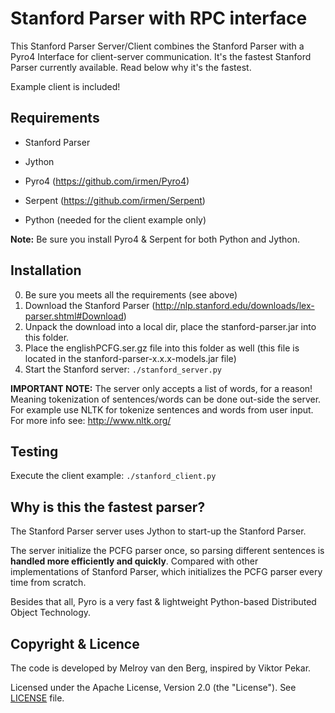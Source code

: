 Stanford Parser with RPC interface
==================================
This Stanford Parser Server/Client combines the Stanford Parser with a Pyro4 Interface for client-server communication. It's the fastest Stanford Parser currently available. 
Read below why it's the fastest.

Example client is included!

Requirements
------------
- Stanford Parser 
- Jython
- Pyro4 (https://github.com/irmen/Pyro4)
- Serpent (https://github.com/irmen/Serpent)


- Python (needed for the client example only)

**Note:** Be sure you install Pyro4 & Serpent for both Python and Jython.

Installation
------------
0. Be sure you meets all the requirements (see above)
1. Download the Stanford Parser (http://nlp.stanford.edu/downloads/lex-parser.shtml#Download)
2. Unpack the download into a local dir, place the stanford-parser.jar into this folder.
3. Place the englishPCFG.ser.gz file into this folder as well (this file is located in the stanford-parser-x.x.x-models.jar file)
4. Start the Stanford server: ```./stanford_server.py```

**IMPORTANT NOTE:** The server only accepts a list of words, for a reason! Meaning tokenization of sentences/words can be done out-side the server. For example use NLTK for tokenize sentences and words from user input. For more info see: http://www.nltk.org/

Testing
-------
Execute the client example: ```./stanford_client.py```



Why is this the fastest parser?
-------------------------------
The Stanford Parser server uses Jython to start-up the Stanford Parser.

The server initialize the PCFG parser once, so parsing different sentences is **handled more efficiently and quickly**. Compared with other implementations of Stanford Parser, which initializes the PCFG parser every time from scratch.

Besides that all, Pyro is a very fast &amp; lightweight Python-based Distributed Object Technology.

Copyright &amp; Licence
-----------------------
The code is developed by Melroy van den Berg, inspired by Viktor Pekar. 

Licensed under the Apache License, Version 2.0 (the "License"). See [LICENSE](LICENSE) file.

